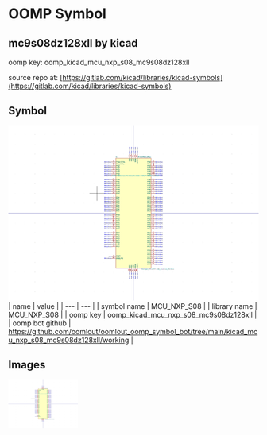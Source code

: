# OOMP Symbol  
## mc9s08dz128xll  by kicad  
  
oomp key: oomp_kicad_mcu_nxp_s08_mc9s08dz128xll  
  
source repo at: [https://gitlab.com/kicad/libraries/kicad-symbols](https://gitlab.com/kicad/libraries/kicad-symbols)  
## Symbol  
  
[![working.png](working_600.png)](working.png)  
| name | value | 
| --- | --- | 
| symbol name | MCU_NXP_S08 | 
| library name | MCU_NXP_S08 | 
| oomp key | oomp_kicad_mcu_nxp_s08_mc9s08dz128xll | 
| oomp bot github | https://github.com/oomlout/oomlout_oomp_symbol_bot/tree/main/kicad_mcu_nxp_s08_mc9s08dz128xll/working | 
## Images  
  
[![working.png](working_140.png)](working.png)  
